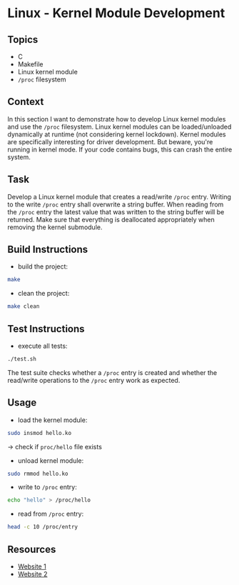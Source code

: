 # Linux - Kernel Module Development

## Topics

- C
- Makefile
- Linux kernel module
- `/proc` filesystem

## Context

In this section I want to demonstrate how to develop Linux kernel modules and
use the `/proc` filesystem. Linux kernel modules can be loaded/unloaded
dynamically at runtime (not considering kernel lockdown). Kernel modules are
specifically interesting for driver development. But beware, you're running in
kernel mode. If your code contains bugs, this can crash the entire system.

## Task

Develop a Linux kernel module that creates a read/write `/proc` entry. Writing
to the write `/proc` entry shall overwrite a string buffer. When reading from
the `/proc` entry the latest value that was written to the string buffer will
be returned. Make sure that everything is deallocated appropriately when
removing the kernel submodule.

## Build Instructions

- build the project:

```bash
make
```

- clean the project:

```bash
make clean
```

## Test Instructions

- execute all tests:

```bash
./test.sh
```

The test suite checks whether a `/proc` entry is created and whether the
read/write operations to the `/proc` entry work as expected.

## Usage

- load the kernel module:

```bash
sudo insmod hello.ko
```

-> check if `proc/hello` file exists

- unload kernel module:

```bash
sudo rmmod hello.ko
```

- write to `/proc` entry:

```bash
echo "hello" > /proc/hello
```

- read from `/proc` entry:

```bash
head -c 10 /proc/entry
```

## Resources

- [Website 1](https://tuxthink.blogspot.com/2011/02/creating-readwrite-proc-entry.html)
- [Website 2](https://gist.github.com/BrotherJing/c9c5ffdc9954d998d1336711fa3a6480)

